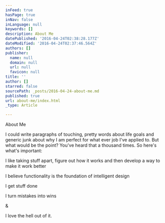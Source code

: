 ```yaml
---
inFeed: true
hasPage: true
inNav: false
inLanguage: null
keywords: []
description: About Me
datePublished: '2016-04-24T02:38:28.177Z'
dateModified: '2016-04-24T02:37:46.564Z'
authors: []
publisher:
  name: null
  domain: null
  url: null
  favicon: null
title: ''
author: []
starred: false
sourcePath: _posts/2016-04-24-about-me.md
published: true
url: about-me/index.html
_type: Article

---
```

About Me

I could write paragraphs of touching, pretty words about life goals and generic junk about why I am perfect for what ever job I've applied to. But what would be the point? You've heard that a thousand times. So here's what's important:

I like taking stuff apart, figure out how it works and then develop a way to make it work better

I believe functionality is the foundation of intelligent design

I get stuff done

I turn mistakes into wins

&

I love the hell out of it.